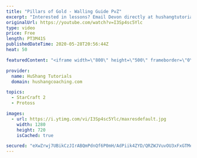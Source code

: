 ```yaml
---
title: "Pillars of Gold - Walling Guide PvZ"
excerpt: "Interested in lessons? Email Devon directly at hushangtutorials@outlook.com ------------------------------------------------------------------------------------------------------- Want to support HuShang Tutorials directly? Patreon is a website where you can contribute a monthly donation that will help"
originalUrl: https://youtube.com/watch?v=I3Sp4sc5Ylc
type: video
price: Free
length: PT3M41S
publishedDateTime: 2020-05-28T20:56:44Z
heat: 50

featuredContent: "<iframe width=\"800\" height=\"500\" frameborder=\"0\" src=\"https://www.youtube.com/embed/I3Sp4sc5Ylc\" allow=\"accelerometer; autoplay; encrypted-media; gyroscope; picture-in-picture\" allowfullscreen></iframe>"

provider:
  name: HuShang Tutorials
  domain: hushangcoaching.com

topics:
  - StarCraft 2
  - Protoss

images:
  - url: https://i.ytimg.com/vi/I3Sp4sc5Ylc/maxresdefault.jpg
    width: 1280
    height: 720
    isCached: true

secured: "eXwZrwj7UBikCzJIrABQmPdnQf6P0mH/AdPiik4ZYD/QRZWJVuvOU3xFxGTMexRPUGDF4mK1506QZCXyWOEWYZ57CW0hD3kWqVh7c1RAe+Qq4zm4GslB9hhgUjnIXhCvhk2y0mBKjiNAclzoY6WhC3SxRMhodBCZJHpXf6XqFUWgWBRlgqnXBtkFxWTG3Ft/1t6SIzfoBOZiZDPnnXWnuue4AtWqQZuR5MYR4aM4Apqlvo0QeAMseB9QfF0Ax5ElrXPGfdJBFXhh5JTv1Ynf6BQ1nN2Uea9ZWASWlgNln6A+hqWcKte9HHVO/teFKca4/6zGVmxBlDArGm8XnlatZeiu4C1AzYUJto0211aitnoj9A+gqBXRRh0y8mYYwHaKGeItuf4ORYrv6ElfaEnn3hvfgHbXVi+BcnF4H3EnXq4=;y3bqHTsDzPPvTbwRGpyESg=="
---
```



